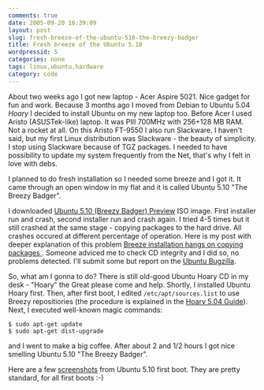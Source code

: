 ```yaml
---
comments: true
date: 2005-09-20 16:39:09
layout: post
slug: fresh-breeze-of-the-ubuntu-510-the-breezy-badger
title: Fresh breeze of the Ubuntu 5.10
wordpressid: 5
categories: none
tags: linux,ubuntu,hardware
category: code
---
```


About two weeks ago I got new laptop - Acer Aspire 5021. Nice gadget for fun and work. Because 3 months ago I moved from Debian to Ubuntu 5.04 _Hoary_ I decided to install Ubuntu on my new laptop too. Before Acer I used Aristo (ASUSTek-like) laptop. It was PIII 700MHz with 256+128 MB RAM. Not a rocket at all. On this Aristo FT-9550 I also run Slackware. I haven't said, but my first Linux distribution was Slackware - the beauty of simplicity. I stop using Slackware because of TGZ packages. I needed to have possibility to update my system frequently from the Net, that's why I felt in love with debs.

I planned to do fresh installation so I needed some breeze and I got it.
It came through an open window in my flat and it is called Ubuntu 5.10 "The Breezy Badger".

I downloaded [Ubuntu 5.10 (Breezy Badger) Preview](http://se.releases.ubuntu.com/5.10/) ISO image. First installer run and crash, second installer run and crash again. I tried 4-5 times but it still crashed at the same stage - copying packages to the hard drive. All crashes occured at different percentage of operation. Here is my post with deeper explanation of this problem [Breeze installation hangs on copying packages ](http://ubuntuforums.org/showthread.php?t=66581). Someone adviced me to check CD integrity and I did so, no problems detected. I'll submit some but report on the [Ubuntu Bugzilla](https://bugzilla.ubuntu.com).

So, what am I gonna to do?
There is still old-good Ubuntu Hoary CD in my desk - "Hoary" the Great please come and help.
Shortly, I installed Ubuntu Hoary first. Then, after first boot, I edited ```/etc/apt/sources.list``` to 
use Breezy repositiories (the procedure is explained in the [Hoary 5.04 Guide](http://ubuntuguide.org)).
Next, I executed well-known magic commands:

```
$ sudo apt-get update
$ sudo apt-get dist-upgrade
```

and I went to make a big coffee.
After about 2 and 1/2 hours I got nice smelling Ubuntu 5.10 "The Breezy Badger".

Here are a few [screenshots](http://mateusz.loskot.net/gallery/ubuntu-breezy) from Ubuntu 5.10 first boot.
They are pretty standard, for all first boots :-)
